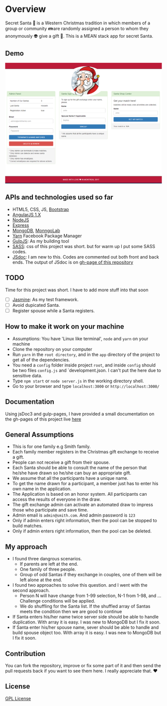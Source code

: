 # Overview
Secret Santa :santa: is a Western Christmas tradition in which members of a group or community :family:are randomly assigned a person to whom they anonymously :alien: give a gift :gift:. This is a MEAN stack app for secret Santa.

## Demo
![homepage](doc-images/secret_santa_app.PNG)

## APIs and technologies used so far
- HTML5, CSS, JS, [Bootstrap](http://getbootstrap.com/)
- [AngularJS 1.X](https://angularjs.org/)
- [NodeJS](https://nodejs.org/en/)
- [Express](http://expressjs.com/)
- [MongoDB](https://www.mongodb.org/), [MonngoLab](https://mlab.com/welcome/)
- [Yarn](https://yarnpkg.com/lang/en/) Facebook Package Manager
- [GulpJS](http://gulpjs.com/): As my building tool
- [SASS](http://sass-lang.com/): css of this project was short. but for warm up I put some SASS codes.
- [JSdoc](http://usejsdoc.org/): I am new to this. Codes are commented out both front and back ends. The output of JSdoc is on [gh-page of this repository](https://alireza-saberi.github.io/secret-santa/)

## TODO
Time for this project was short. I have to add more stuff into that soon

- [ ] [Jasmine](https://jasmine.github.io/): As my test framework.
- [ ] Avoid dupicated Santa.
- [ ] Register spouse while a Santa registers.

## How to make it work on your machine
- Assumptions: You have 'Linux like terminal', `node` and `yarn` on your machine
- Clone the repository on your computer
- Run `yarn` in the `root directory`, and in the `app` directory of the project to get all of the dependencies.
- You need a `config` folder inside project `root`, and inside `config` should be two files `config.js` and `development.json. I can't put the here due to sensitive data.
- Type `npm start` or `node server.js` in the working directory shell.
- Go to your browser and type `localhost:3000` or `http://localhost:3000/`

## Documentation
Using jsDoc3 and gulp-pages, I have provided a small documentation on the gh-pages of this project live [here](https://alireza-saberi.github.io/secret-santa/)

## General Assumptions
- This is for one family e.g Smith family. 
- Each family member registers in the Christmas gift exchange to receive a gift.
- People can not receive a gift from their spouse. 
- Each Santa should be able to consult the name of the person that he/she have drawn so he/she can buy an appropriate gift. 
-	We assume that all the participants have a unique name. 
-	To get the name drawn for a participant, a member just has to enter his own name in the application. 
-	The Application is based on an honor system.  All participants can access the results of everyone in the draw. 
- The gift exchange admin can activate an automated draw to impress those who participate and save time.
- Admin email is `admin@smith.com`. And admin password is `123`
- Only if admin enters right information, then the pool can be stopped to build matches. 
- Only if admin enters right information, then the pool can be deleted. 

## My approach
- I found three dangrous scenarios.
  *  If parents are left at the end.
  *  One family of three people.
  *  Group of odd Santas if they exchange in couples, one of them will be left alone at the end.
- I found two approaches to solve this question. and I went with the second approach.
  * Person N will have change from 1-99 selection, N-1 from 1-98, and ... Challenge conditions will be applied.
  * We do shuffling for the Santa list. If the shuffled array of Santas meets the condition then we are good to continue
- If Santa enters his/her name twice server side should be able to handle duplication. With array it is easy. I was new to MongoDB but I fix it soon.
- If Santa enter his/her spouse name, sever should be able to handle and build spouse object too. With array it is easy. I was new to MongoDB but I fix it soon.

## Contribution			

You can fork the repository, improve or fix some part of it and then send the pull requests back if you want to see them here. I really appreciate that. ❤️	



## License
[GPL License](LICENSE.txt)
